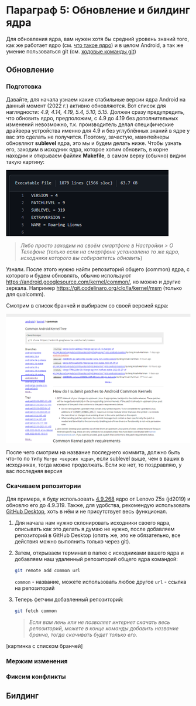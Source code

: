 # Параграф 5: Обновление и билдинг ядра

Для обновления ядра, вам нужен хотя бы средний уровень знаний того, как же работает ядро (см. [что такое ядро](https://github.com/Roker2/BookAboutBuilding/blob/master/%D0%93%D0%BB%D0%B0%D0%B2%D0%B0%203%20%D0%B8%D0%B7%D1%83%D1%87%D0%B5%D0%BD%D0%B8%D0%B5%20%D0%B8%D1%81%D1%85%D0%BE%D0%B4%D0%BD%D0%B8%D0%BA%D0%BE%D0%B2%20%D1%83%D1%81%D1%82%D1%80%D0%BE%D0%B9%D1%81%D1%82%D0%B2%D0%B0/%D0%9F%D0%B0%D1%80%D0%B0%D0%B3%D1%80%D0%B0%D1%84%204%20%D0%A7%D1%82%D0%BE%20%D1%82%D0%B0%D0%BA%D0%BE%D0%B5%20%D1%8F%D0%B4%D1%80%D0%BE.md#%D0%BF%D0%B0%D1%80%D0%B0%D0%B3%D1%80%D0%B0%D1%84-4-%D1%87%D1%82%D0%BE-%D1%82%D0%B0%D0%BA%D0%BE%D0%B5-%D1%8F%D0%B4%D1%80%D0%BE)) и в целом Android, а так же умение пользоваться git (см. [ходовые команды git](https://github.com/Roker2/BookAboutBuilding/blob/master/%D0%93%D0%BB%D0%B0%D0%B2%D0%B0%202%20git%2C%20%D1%81%20%D1%87%D0%B5%D0%BC%20%D0%B5%D0%B3%D0%BE%20%D0%B5%D0%B4%D1%8F%D1%82%20%D0%B8%20%D0%B7%D0%B0%D1%87%D0%B5%D0%BC%20%D0%BE%D0%BD/%D0%9F%D0%B0%D1%80%D0%B0%D0%B3%D1%80%D0%B0%D1%84%202%20%D0%A5%D0%BE%D0%B4%D0%BE%D0%B2%D1%8B%D0%B5%20%D0%BA%D0%BE%D0%BC%D0%B0%D0%BD%D0%B4%D1%8B%20git'%D0%B0.md#%D0%BF%D0%B0%D1%80%D0%B0%D0%B3%D1%80%D0%B0%D1%84-2-%D1%85%D0%BE%D0%B4%D0%BE%D0%B2%D1%8B%D0%B5-%D0%BA%D0%BE%D0%BC%D0%B0%D0%BD%D0%B4%D1%8B-git%D0%B0))

## Обновление



### Подготовка

Давайте, для начала узнаем какие стабильные версии ядра Android на данный момент (2022 г.) активно обновляются. Вот список для наглядности: *4.9, 4.14, 4.19, 5.4, 5.10, 5.15*. Должен сразу предупредить, что обновить ядро, предположим, с 4.9 до 4.19 без дополнительных изменений невозможно, т.к. производитель делал специфические драйвера устройства именно для 4.9 и без углублённых знаний в ядре у вас это сделать не получится. Поэтому, зачастую, маинтейнеры обновляют **sublevel** ядра, это мы и будем делать ниже. Чтобы узнать его, заходим в исходник ядра, которое хотим обновить, в корне находим и открываем файлик **Makefile**, в самом верху (обычно) видим такую картину:

![1](images/1.png)

> *Либо просто заходим на своём смартфоне в Настройки > О Телефоне (только если на смартфоне установлено то же ядро, исходники которого вы собираететсь обновить*)

Узнали. После этого нужно найти репозиторий общего (common) ядра, с которого и будем обновлять, обычно используют https://android.googlesource.com/kernel/common/, но можно и другие зеркала. Например https://git.codelinaro.org/clo/la/kernel/msm (только для qualcomm).

Смотрим в список бранчей и выбираем со своей версией ядра:

![](images/2.png)

После чего смотрим на название последнего коммита, должно быть что-то по типу `Merge <версия ядра>`, если sublevel выше, чем в ваших в исходниках, тогда можно продолжать. Если же нет, то поздравляю, у вас последняя версия



### Скачиваем репозитории

Для примера, я буду использовать [4.9.268](https://github.com/Ultra119/kernel_lenovo_sdm710/tree/eleven) ядро от Lenovo Z5s (jd2019) и обновлю его до 4.9.319. Также, для удобства, рекомендую использовать [GitHub  Desktop](https://github.com/shiftkey/desktop), хоть в нём и не присутствует весь функционал.

1. Для начала нам нужно склонировать исходники своего ядра, описывать как это делать я думаю не нужно, после добавляем репозиторий в GitHub Desktop (опять же, это не обязательно, все действия можно выполнить только через git).

2. Затем, открываем терминал в папке с исходниками вашего ядра и добавляем наш удаленный репозиторий общего ядра командой:
   ```bash
   git remote add common url 
   ```

   `common` - название, можете использовать любое другое
   `url` - ссылка на репозиторий

3. Теперь фетчим добавленный репозиторий:
   ```bash
   git fetch common
   ```
   > *Если вам лень или не позволяет интернет скачать весь репозиторий, можете в конце команды добавить название бранча, тогда скачивать будет только его.*

[картинка с списком бранчей]



### Мержим изменения



### Фиксим конфликты



## Билдинг